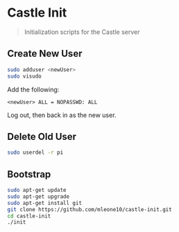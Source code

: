 # Castle Init
> Initialization scripts for the Castle server

## Create New User
```bash
sudo adduser <newUser>
sudo visudo
```
Add the following:
```
<newUser> ALL = NOPASSWD: ALL
```
Log out, then back in as the new user.

## Delete Old User
```bash
sudo userdel -r pi
```

## Bootstrap
```bash
sudo apt-get update
sudo apt-get upgrade
sudo apt-get install git
git clone https://github.com/mleone10/castle-init.git
cd castle-init
./init
```


